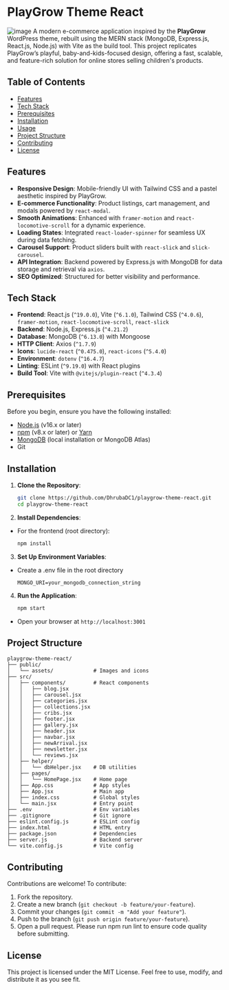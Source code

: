 # PlayGrow Theme React
![image](https://github.com/user-attachments/assets/f617c268-3170-404b-84dc-209b36e01d3c)
A modern e-commerce application inspired by the **PlayGrow** WordPress theme, rebuilt using the MERN stack (MongoDB, Express.js, React.js, Node.js) with Vite as the build tool. This project replicates PlayGrow’s playful, baby-and-kids-focused design, offering a fast, scalable, and feature-rich solution for online stores selling children's products.

## Table of Contents
- [Features](#features)
- [Tech Stack](#tech-stack)
- [Prerequisites](#prerequisites)
- [Installation](#installation)
- [Usage](#usage)
- [Project Structure](#project-structure)
- [Contributing](#contributing)
- [License](#license)

## Features
- **Responsive Design**: Mobile-friendly UI with Tailwind CSS and a pastel aesthetic inspired by PlayGrow.
- **E-commerce Functionality**: Product listings, cart management, and modals powered by `react-modal`.
- **Smooth Animations**: Enhanced with `framer-motion` and `react-locomotive-scroll` for a dynamic experience.
- **Loading States**: Integrated `react-loader-spinner` for seamless UX during data fetching.
- **Carousel Support**: Product sliders built with `react-slick` and `slick-carousel`.
- **API Integration**: Backend powered by Express.js with MongoDB for data storage and retrieval via `axios`.
- **SEO Optimized**: Structured for better visibility and performance.

## Tech Stack
- **Frontend**: React.js (`^19.0.0`), Vite (`^6.1.0`), Tailwind CSS (`^4.0.6`), `framer-motion`, `react-locomotive-scroll`, `react-slick`
- **Backend**: Node.js, Express.js (`^4.21.2`)
- **Database**: MongoDB (`^6.13.0`) with Mongoose
- **HTTP Client**: Axios (`^1.7.9`)
- **Icons**: `lucide-react` (`^0.475.0`), `react-icons` (`^5.4.0`)
- **Environment**: `dotenv` (`^16.4.7`)
- **Linting**: ESLint (`^9.19.0`) with React plugins
- **Build Tool**: Vite with `@vitejs/plugin-react` (`^4.3.4`)

## Prerequisites
Before you begin, ensure you have the following installed:
- [Node.js](https://nodejs.org/) (v16.x or later)
- [npm](https://www.npmjs.com/) (v8.x or later) or [Yarn](https://yarnpkg.com/)
- [MongoDB](https://www.mongodb.com/) (local installation or MongoDB Atlas)
- Git

## Installation
1. **Clone the Repository**:
   ```bash
   git clone https://github.com/DhrubaDC1/playgrow-theme-react.git
   cd playgrow-theme-react
   ```
2. **Install Dependencies**:
- For the frontend (root directory):
  ```bash
  npm install
  ```
3. **Set Up Environment Variables**:
- Create a .env file in the root directory
  ```text
  MONGO_URI=your_mongodb_connection_string
  ```
4. **Run the Application**:
   ```bash
   npm start
   ```
- Open your browser at `http://localhost:3001`
## Project Structure
```plaintext
playgrow-theme-react/
├── public/
│   └── assets/             # Images and icons
├── src/
│   ├── components/         # React components
│   │   ├── blog.jsx
│   │   ├── carousel.jsx
│   │   ├── categories.jsx
│   │   ├── collections.jsx
│   │   ├── cribs.jsx
│   │   ├── footer.jsx
│   │   ├── gallery.jsx
│   │   ├── header.jsx
│   │   ├── navbar.jsx
│   │   ├── newArrival.jsx
│   │   ├── newsletter.jsx
│   │   └── reviews.jsx
│   ├── helper/
│   │   └── dbHelper.jsx    # DB utilities
│   ├── pages/
│   │   └── HomePage.jsx    # Home page
│   ├── App.css             # App styles
│   ├── App.jsx             # Main app
│   ├── index.css           # Global styles
│   └── main.jsx            # Entry point
├── .env                    # Env variables
├── .gitignore              # Git ignore
├── eslint.config.js        # ESLint config
├── index.html              # HTML entry
├── package.json            # Dependencies
├── server.js               # Backend server
└── vite.config.js          # Vite config
```

## Contributing
Contributions are welcome! To contribute:
1. Fork the repository.
2. Create a new branch (`git checkout -b feature/your-feature`).
3. Commit your changes (`git commit -m "Add your feature"`).
4. Push to the branch (`git push origin feature/your-feature`).
5. Open a pull request.
Please run npm run lint to ensure code quality before submitting.

## License
This project is licensed under the MIT License. Feel free to use, modify, and distribute it as you see fit.
